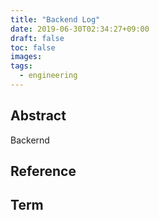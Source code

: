 ```yaml
---
title: "Backend Log"
date: 2019-06-30T02:34:27+09:00
draft: false
toc: false
images:
tags:
  - engineering
---
```


## Abstract
Backernd

## Reference


## Term


